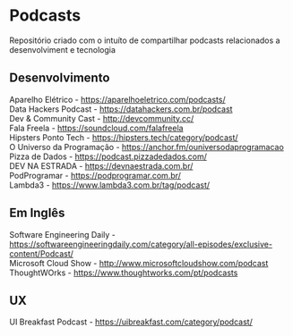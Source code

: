 # Podcasts

Repositório criado com o intuíto de compartilhar podcasts relacionados a desenvolviment e tecnologia

## Desenvolvimento

Aparelho Elétrico - https://aparelhoeletrico.com/podcasts/ <br>
Data Hackers Podcast -   https://datahackers.com.br/podcast <br>
Dev & Community Cast - http://devcommunity.cc/ <br>
Fala Freela - https://soundcloud.com/falafreela <br>
Hipsters Ponto Tech - https://hipsters.tech/category/podcast/ <br>
O Universo da Programação - https://anchor.fm/ouniversodaprogramacao <br>
Pizza de Dados - https://podcast.pizzadedados.com/ <br>
DEV NA ESTRADA - https://devnaestrada.com.br/ <br>
PodProgramar - https://podprogramar.com.br/ <br>
Lambda3 - https://www.lambda3.com.br/tag/podcast/ <br>

## Em Inglês

Software Engineering Daily - https://softwareengineeringdaily.com/category/all-episodes/exclusive-content/Podcast/ <br>
Microsoft Cloud Show - http://www.microsoftcloudshow.com/podcast <br>
ThoughtWOrks - https://www.thoughtworks.com/pt/podcasts <br>

## UX
UI Breakfast Podcast - https://uibreakfast.com/category/podcast/ <br>
